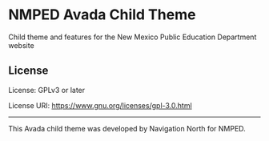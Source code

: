NMPED Avada Child Theme
==================================================

Child theme and features for the New Mexico Public Education Department website

## License

License: GPLv3 or later

License URI: https://www.gnu.org/licenses/gpl-3.0.html

---
This Avada child theme was developed by Navigation North for NMPED.
